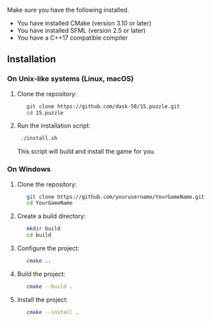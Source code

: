 Make sure you have the following installed.

* You have installed CMake (version 3.10 or later)
* You have installed SFML (version 2.5 or later)
* You have a C++17 compatible compiler

## Installation

### On Unix-like systems (Linux, macOS)

1. Clone the repository:
   ```bash
      git clone https://github.com/dask-58/15.puzzle.git
      cd 15.puzzle
   ```

2. Run the installation script:
   ```bash
    ./install.sh
   ```

   This script will build and install the game for you.

### On Windows

1. Clone the repository:
   ```bash
      git clone https://github.com/yourusername/YourGameName.git
      cd YourGameName
   ```

2. Create a build directory:
   ```bash
      mkdir build
      cd build
   ```

3. Configure the project:
   ```bash
      cmake ..
   ```

4. Build the project:
   ```bash
      cmake --build .
   ```

5. Install the project:
   ```bash
      cmake --install .
   ```
